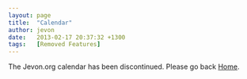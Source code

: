 ```yaml
---
layout: page
title:  "Calendar"
author: jevon
date:   2013-02-17 20:37:32 +1300
tags:   [Removed Features]
---
```


The Jevon.org calendar has been discontinued. Please go back [Home](Home.md).

